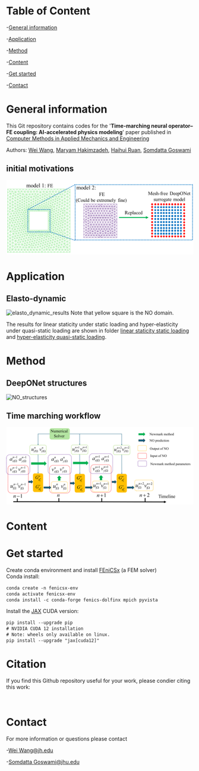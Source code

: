 # Table of Content 
-[General information](#general-information)

-[Application](#application)

-[Method](#Method)

-[Content](#Content)

-[Get started](#Get-started)

-[Contact](#contact)

# General information
This Git repository contains codes for the '**Time-marching neural operator–FE coupling: AI-accelerated physics modeling**' paper published in [Computer Methods in Applied Mechanics and Engineering](https://doi.org/10.1016/j.cma.2025.118319)

Authors: [Wei Wang](https://scholar.google.com/citations?user=t1RXEkgAAAAJ&hl=zh-CN), [Maryam Hakimzadeh](https://scholar.google.com/citations?user=kff1AN0AAAAJ&hl=en), [Haihui Ruan](https://scholar.google.com/citations?user=TXDuvWMAAAAJ&hl=zh-CN), [Somdatta Goswami](https://scholar.google.com/citations?user=GaKrpSkAAAAJ&hl=en&oi=sra)
## initial motivations 
![schematic_DD](https://github.com/Centrum-IntelliPhysics/Time-Marching-Neural-Operator-FE-Coupling/blob/main/Readme_figures/Schematic_domain_decomposition.png)
# Application 
## Elasto-dynamic 
![elasto_dynamic_results](https://github.com/Centrum-IntelliPhysics/Time-Marching-Neural-Operator-FE-Coupling/blob/main/Elasto-dynamic/Elasto_dynamic_GIF.gif)
Note that yellow square is the NO domain.

The results for linear staticity under static loading and hyper-elasticity under quasi-static loading are shown in folder [linear staticity static loading
]() and [hyper-elasticity quasi-static loading]().

# Method
## DeepONet structures 
![NO_structures](https://github.com/Centrum-IntelliPhysics/Time-Marching-Neural-Operator-FE-Coupling/blob/main/Readme_figures/NO_structure.png)
## Time marching workflow
![time-marching workflow](https://github.com/Centrum-IntelliPhysics/Time-Marching-Neural-Operator-FE-Coupling/blob/main/Readme_figures/time-marching_workflow.png)

# Content 

# Get started  
Create conda environment and install [FEniCSx](https://fenicsproject.org/download/) (a FEM solver)   
Conda install:
<pre><code>conda create -n fenicsx-env
conda activate fenicsx-env
conda install -c conda-forge fenics-dolfinx mpich pyvista
</code></pre>

Install the [JAX](https://docs.jax.dev/en/latest/installation.html)
CUDA version:
<pre><code>pip install --upgrade pip
# NVIDIA CUDA 12 installation
# Note: wheels only available on linux.
pip install --upgrade "jax[cuda12]"
</code></pre>  



# Citation 
If you find this Github repository useful for your work, please condier citing this work:
<pre><code>
</code></pre> 
# Contact 
For more information or questions please contact 

-[Wei Wang@jh.edu](mailto:wwang198@jh.edu)

-[Somdatta Goswami@jhu.edu](mailto:somdatta@jhu.edu)






